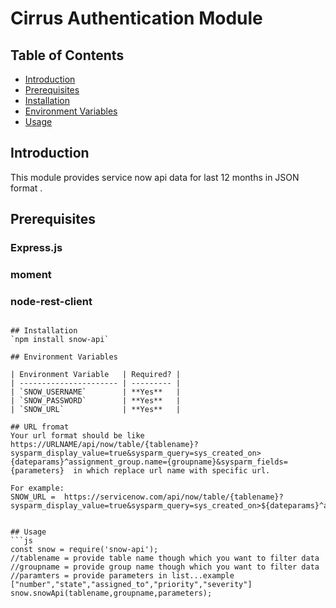 # Cirrus Authentication Module

## Table of Contents
* [Introduction](#introduction)
* [Prerequisites](#prerequisites)
* [Installation](#installation)
* [Environment Variables](#required-environment-variables)
* [Usage](#usage)

## Introduction
This module provides service now api data for last 12 months in JSON format  .

## Prerequisites

### Express.js
### moment
### node-rest-client
```

## Installation
`npm install snow-api`

## Environment Variables

| Environment Variable   | Required? |
| ---------------------- | --------- |
| `SNOW_USERNAME`        | **Yes**   |
| `SNOW_PASSWORD`        | **Yes**   |
| `SNOW_URL`             | **Yes**   |                 

## URL fromat
Your url format should be like https://URLNAME/api/now/table/{tablename}?sysparm_display_value=true&sysparm_query=sys_created_on>{dateparams}^assignment_group.name={groupname}&sysparm_fields={parameters}  in which replace url name with specific url.

For example:
SNOW_URL =  https://servicenow.com/api/now/table/{tablename}?sysparm_display_value=true&sysparm_query=sys_created_on>${dateparams}^assignment_group.name=${groupname}&sysparm_fields=${parameters}


## Usage
```js
const snow = require('snow-api');
//tablename = provide table name though which you want to filter data
//groupname = provide group name though which you want to filter data
//paramters = provide parameters in list...example ["number","state","assigned_to","priority","severity"]
snow.snowApi(tablename,groupname,parameters);

```
